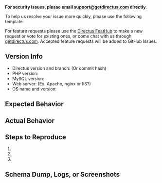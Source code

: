 **For security issues, please email support@getdirectus.com directly.**

To help us resolve your issue more quickly, please use the following template:

For feature requests please use the [Directus FeatHub](http://feathub.com/directus/directus) to make a new request or vote for existing ones, or come chat with us through [getdirectus.com](http://getdirectus.com). Accepted feature requests will be added to GitHub Issues.

## Version Info
  - Directus version and branch: (Or commit hash)
  - PHP version: 
  - MySQL version: 
  - Web server: (Ex. Apache, nginx or IIS?) 
  - OS name and version: 

## Expected Behavior


## Actual Behavior


## Steps to Reproduce
 1. 
 2. 
 3. 

## Schema Dump, Logs, or Screenshots
